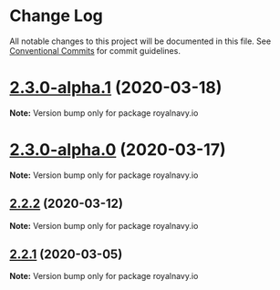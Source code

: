 # Change Log

All notable changes to this project will be documented in this file.
See [Conventional Commits](https://conventionalcommits.org) for commit guidelines.

# [2.3.0-alpha.1](https://github.com/Royal-Navy/standards-toolkit/compare/2.3.0-alpha.0...2.3.0-alpha.1) (2020-03-18)

**Note:** Version bump only for package royalnavy.io





# [2.3.0-alpha.0](https://github.com/Royal-Navy/standards-toolkit/compare/2.2.1...2.3.0-alpha.0) (2020-03-17)

**Note:** Version bump only for package royalnavy.io





## [2.2.2](https://github.com/Royal-Navy/standards-toolkit/compare/2.2.1...2.2.2) (2020-03-12)

**Note:** Version bump only for package royalnavy.io





## [2.2.1](https://github.com/Royal-Navy/standards-toolkit/compare/2.2.0...2.2.1) (2020-03-05)

**Note:** Version bump only for package royalnavy.io
